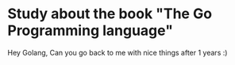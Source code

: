# Study about the book "The Go Programming language"

Hey Golang, Can you go back to me with nice things after 1 years :)